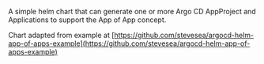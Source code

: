 A simple helm chart that can generate one or more Argo CD AppProject and Applications to support the App of App concept.

Chart adapted from example at [https://github.com/stevesea/argocd-helm-app-of-apps-example](https://github.com/stevesea/argocd-helm-app-of-apps-example)